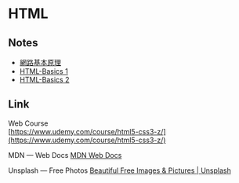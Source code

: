 # HTML

## Notes

* [網路基本原理](https://github.com/xxrjun/2022-Web-Develop/blob/main/notes/html/HTML/%E7%B6%B2%E8%B7%AF%E5%9F%BA%E6%9C%AC%E5%8E%9F%E7%90%86.md)  
* [HTML-Basics 1](https://github.com/xxrjun/2022-Web-Develop/blob/main/notes/html/HTML/HTML-Basics%201.md)  
* [HTML-Basics 2](https://github.com/xxrjun/2022-Web-Develop/blob/main/notes/html/HTML/HTML-Basics%202.md)

## Link
Web Course  
[https://www.udemy.com/course/html5-css3-z/](https://www.udemy.com/course/html5-css3-z/)

MDN — Web Docs
[MDN Web Docs](https://developer.mozilla.org/zh-CN/)

Unsplash — Free Photos
[Beautiful Free Images & Pictures | Unsplash](https://unsplash.com/)
